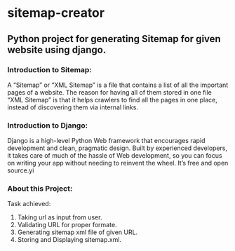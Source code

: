 # sitemap-creator
## Python project for generating Sitemap for given website using django.
### Introduction to Sitemap:
A “Sitemap” or “XML Sitemap” is a file that contains a list of all the important pages of a website. The reason for having all of them stored in one file “XML Sitemap” is that it helps crawlers to find all the pages in one place, instead of discovering them via internal links.
### Introduction to Django:
Django is a high-level Python Web framework that encourages rapid development and clean, pragmatic design. Built by experienced developers, it takes care of much of the hassle of Web development, so you can focus on writing your app without needing to reinvent the wheel. It’s free and open source.yi
### About this Project:
Task achieved:
<ol>
  <li>Taking url as input from user.</li>
  <li>Validating URL for proper formate.</li>
  <li>Generating sitemap xml file of given URL.</li>
  <li>Storing and Displaying sitemap.xml.</li>
</ol>

